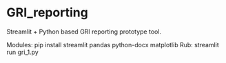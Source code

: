# GRI_reporting
Streamlit + Python based GRI reporting prototype tool.

Modules: pip install streamlit pandas python-docx matplotlib
Rub: streamlit run gri_1.py

